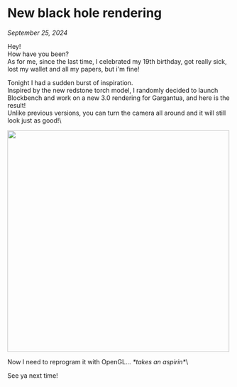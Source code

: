 # New black hole rendering
*September 25, 2024*

Hey!\
How have you been?\
As for me, since the last time, I celebrated my 19th birthday, got really sick, lost my wallet and all my papers, but i'm fine!

Tonight I had a sudden burst of inspiration.\
Inspired by the new redstone torch model, I randomly decided to launch Blockbench and work on a new 3.0 rendering for Gargantua, and here is the result!\
Unlike previous versions, you can turn the camera all around and it will still look just as good!\

<img width=500 src="articles/new-black-hole-rendering/gargantua.jpg"/>

Now I need to reprogram it with OpenGL... *\*takes an aspirin\**\

See ya next time!

